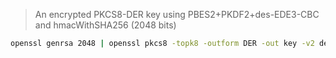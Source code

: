 > An encrypted PKCS8-DER key using PBES2+PKDF2+des-EDE3-CBC and hmacWithSHA256 (2048 bits)

```sh
openssl genrsa 2048 | openssl pkcs8 -topk8 -outform DER -out key -v2 des3 -v2prf hmacWithSHA256 -passout pass:password
```
